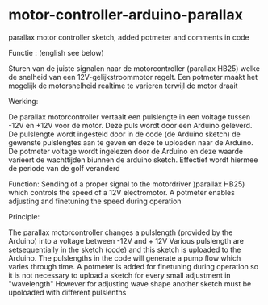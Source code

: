 # motor-controller-arduino-parallax
parallax motor controller sketch, added potmeter and comments in code

Functie : (english see below)

Sturen van de juiste signalen naar de motorcontroller (parallax HB25) welke de snelheid van een 12V-gelijkstroommotor regelt.
Een potmeter maakt het mogelijk de motorsnelheid realtime te varieren terwijl de motor draait

Werking:

De parallax motorcontroller vertaalt een pulslengte in een voltage tussen -12V en +12V voor de motor.
Deze puls wordt door een Arduino geleverd.
De pulslengte wordt ingesteld door in de code (de Arduino sketch) de gewenste pulslengtes aan te geven en deze te uploaden naar de Arduino.
De potmeter voltage wordt ingelezen door de Arduino en deze waarde varieert de wachttijden biunnen de arduino sketch. 
Effectief wordt hiermee de periode van de golf veranderd

Function:
Sending of a proper signal to the motordriver )parallax HB25) which controls the speed of a 12V electromotor. 
A potmeter enables adjusting and finetuning the speed during operation

Principle:

The parallax motorcontroller changes a pulslength (provided by the Arduino) into a voltage between -12V and + 12V
Various pulslength are setsequentially in the sketch (code) and this sketch is uploaded to the Arduino.
The pulslengths in the code will generate a pump flow which varies through time. 
A potmeter is added for finetuning during operation so it is not necessary to upload a sketch for every small adjustment in "wavelength"
However for adjusting wave shape another sketch must be upoloaded with different pulslenths

